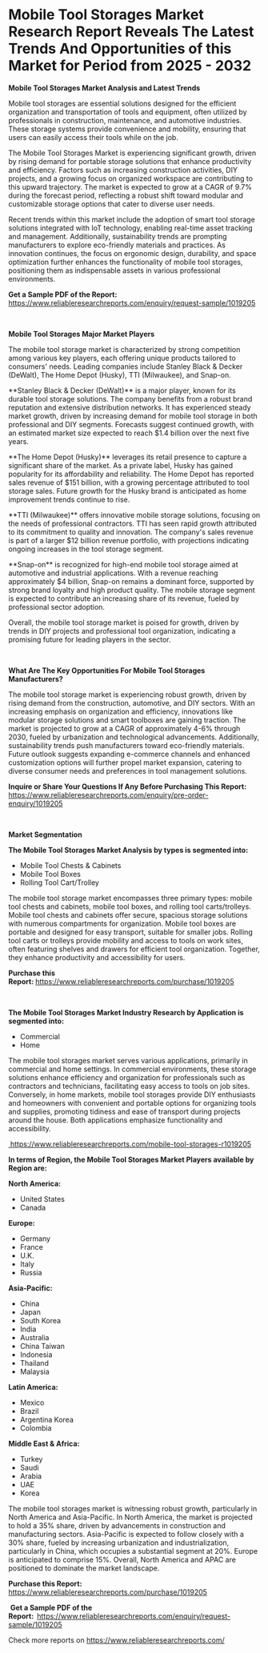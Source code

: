 <p><h1>Mobile Tool Storages Market Research Report Reveals The Latest Trends And Opportunities of this Market for Period from 2025 - 2032</h1></p><p><strong>Mobile Tool Storages Market Analysis and Latest Trends</strong></p>
<p><p>Mobile tool storages are essential solutions designed for the efficient organization and transportation of tools and equipment, often utilized by professionals in construction, maintenance, and automotive industries. These storage systems provide convenience and mobility, ensuring that users can easily access their tools while on the job.</p><p>The Mobile Tool Storages Market is experiencing significant growth, driven by rising demand for portable storage solutions that enhance productivity and efficiency. Factors such as increasing construction activities, DIY projects, and a growing focus on organized workspace are contributing to this upward trajectory. The market is expected to grow at a CAGR of 9.7% during the forecast period, reflecting a robust shift toward modular and customizable storage options that cater to diverse user needs.</p><p>Recent trends within this market include the adoption of smart tool storage solutions integrated with IoT technology, enabling real-time asset tracking and management. Additionally, sustainability trends are prompting manufacturers to explore eco-friendly materials and practices. As innovation continues, the focus on ergonomic design, durability, and space optimization further enhances the functionality of mobile tool storages, positioning them as indispensable assets in various professional environments.</p></p>
<p><strong>Get a Sample PDF of the Report:&nbsp;</strong> <a href="https://www.reliableresearchreports.com/enquiry/request-sample/1019205?utm_campaign=3430&utm_medium=2&utm_source=Github&utm_content=ia&utm_term=21032025&utm_id=mobile-tool-storages">https://www.reliableresearchreports.com/enquiry/request-sample/1019205</a></p>
<p>&nbsp;</p>
<p><strong>Mobile Tool Storages Major Market Players</strong></p>
<p><p>The mobile tool storage market is characterized by strong competition among various key players, each offering unique products tailored to consumers' needs. Leading companies include Stanley Black & Decker (DeWalt), The Home Depot (Husky), TTI (Milwaukee), and Snap-on.</p><p>**Stanley Black & Decker (DeWalt)** is a major player, known for its durable tool storage solutions. The company benefits from a robust brand reputation and extensive distribution networks. It has experienced steady market growth, driven by increasing demand for mobile tool storage in both professional and DIY segments. Forecasts suggest continued growth, with an estimated market size expected to reach $1.4 billion over the next five years.</p><p>**The Home Depot (Husky)** leverages its retail presence to capture a significant share of the market. As a private label, Husky has gained popularity for its affordability and reliability. The Home Depot has reported sales revenue of $151 billion, with a growing percentage attributed to tool storage sales. Future growth for the Husky brand is anticipated as home improvement trends continue to rise.</p><p>**TTI (Milwaukee)** offers innovative mobile storage solutions, focusing on the needs of professional contractors. TTI has seen rapid growth attributed to its commitment to quality and innovation. The company's sales revenue is part of a larger $12 billion revenue portfolio, with projections indicating ongoing increases in the tool storage segment.</p><p>**Snap-on** is recognized for high-end mobile tool storage aimed at automotive and industrial applications. With a revenue reaching approximately $4 billion, Snap-on remains a dominant force, supported by strong brand loyalty and high product quality. The mobile storage segment is expected to contribute an increasing share of its revenue, fueled by professional sector adoption.</p><p>Overall, the mobile tool storage market is poised for growth, driven by trends in DIY projects and professional tool organization, indicating a promising future for leading players in the sector.</p></p>
<p>&nbsp;</p>
<p><strong>What Are The Key Opportunities For Mobile Tool Storages Manufacturers?</strong></p>
<p><p>The mobile tool storage market is experiencing robust growth, driven by rising demand from the construction, automotive, and DIY sectors. With an increasing emphasis on organization and efficiency, innovations like modular storage solutions and smart toolboxes are gaining traction. The market is projected to grow at a CAGR of approximately 4-6% through 2030, fueled by urbanization and technological advancements. Additionally, sustainability trends push manufacturers toward eco-friendly materials. Future outlook suggests expanding e-commerce channels and enhanced customization options will further propel market expansion, catering to diverse consumer needs and preferences in tool management solutions.</p></p>
<p><strong>Inquire or Share Your Questions If Any Before Purchasing This Report:</strong> <a href="https://www.reliableresearchreports.com/enquiry/pre-order-enquiry/1019205?utm_campaign=3430&utm_medium=2&utm_source=Github&utm_content=ia&utm_term=21032025&utm_id=mobile-tool-storages">https://www.reliableresearchreports.com/enquiry/pre-order-enquiry/1019205</a></p>
<p>&nbsp;</p>
<p><strong>Market Segmentation</strong></p>
<p><strong>The Mobile Tool Storages Market Analysis by types is segmented into:</strong></p>
<p><ul><li>Mobile Tool Chests & Cabinets</li><li>Mobile Tool Boxes</li><li>Rolling Tool Cart/Trolley</li></ul></p>
<p><p>The mobile tool storage market encompasses three primary types: mobile tool chests and cabinets, mobile tool boxes, and rolling tool carts/trolleys. Mobile tool chests and cabinets offer secure, spacious storage solutions with numerous compartments for organization. Mobile tool boxes are portable and designed for easy transport, suitable for smaller jobs. Rolling tool carts or trolleys provide mobility and access to tools on work sites, often featuring shelves and drawers for efficient tool organization. Together, they enhance productivity and accessibility for users.</p></p>
<p><strong>Purchase this Report:&nbsp;</strong><a href="https://www.reliableresearchreports.com/purchase/1019205?utm_campaign=3430&utm_medium=2&utm_source=Github&utm_content=ia&utm_term=21032025&utm_id=mobile-tool-storages">https://www.reliableresearchreports.com/purchase/1019205</a></p>
<p>&nbsp;</p>
<p><strong>The Mobile Tool Storages Market Industry Research by Application is segmented into:</strong></p>
<p><ul><li>Commercial</li><li>Home</li></ul></p>
<p><p>The mobile tool storages market serves various applications, primarily in commercial and home settings. In commercial environments, these storage solutions enhance efficiency and organization for professionals such as contractors and technicians, facilitating easy access to tools on job sites. Conversely, in home markets, mobile tool storages provide DIY enthusiasts and homeowners with convenient and portable options for organizing tools and supplies, promoting tidiness and ease of transport during projects around the house. Both applications emphasize functionality and accessibility.</p></p>
<p><a href="https://www.reliableresearchreports.com/mobile-tool-storages-r1019205?utm_campaign=3430&utm_medium=2&utm_source=Github&utm_content=ia&utm_term=21032025&utm_id=mobile-tool-storages">&nbsp;https://www.reliableresearchreports.com/mobile-tool-storages-r1019205</a></p>
<p><strong>In terms of Region, the Mobile Tool Storages Market Players available by Region are:</strong></p>
<p>
    <p> <strong> North America: </strong>
        <ul>
            <li>United States</li>
            <li>Canada</li>
        </ul>
        </p> 
    <p> <strong> Europe: </strong>
        <ul>
            <li>Germany</li>
            <li>France</li>
            <li>U.K.</li>
            <li>Italy</li>
            <li>Russia</li>
        </ul>
        </p> 
    <p> <strong> Asia-Pacific: </strong>
        <ul>
            <li>China</li>
            <li>Japan</li>
            <li>South Korea</li>
            <li>India</li>
            <li>Australia</li>
            <li>China Taiwan</li>
            <li>Indonesia</li>
            <li>Thailand</li>
            <li>Malaysia</li>
        </ul>
        </p> 
    <p> <strong> Latin America: </strong>
        <ul>
            <li>Mexico</li>
            <li>Brazil</li>
            <li>Argentina Korea</li>
            <li>Colombia</li>
        </ul>
        </p> 
    <p> <strong> Middle East & Africa: </strong>
        <ul>
            <li>Turkey</li>
            <li>Saudi</li>
            <li>Arabia</li>
            <li>UAE</li>
            <li>Korea</li>
        </ul>
    </p>
    </p>
<p><p>The mobile tool storages market is witnessing robust growth, particularly in North America and Asia-Pacific. In North America, the market is projected to hold a 35% share, driven by advancements in construction and manufacturing sectors. Asia-Pacific is expected to follow closely with a 30% share, fueled by increasing urbanization and industrialization, particularly in China, which occupies a substantial segment at 20%. Europe is anticipated to comprise 15%. Overall, North America and APAC are positioned to dominate the market landscape.</p></p>
<p><strong>Purchase this Report: </strong><a href="https://www.reliableresearchreports.com/purchase/1019205?utm_campaign=3430&utm_medium=2&utm_source=Github&utm_content=ia&utm_term=21032025&utm_id=mobile-tool-storages">https://www.reliableresearchreports.com/purchase/1019205</a></p>
<p>&nbsp;<strong>Get a Sample PDF of the Report:&nbsp;&nbsp;</strong><a href="https://www.reliableresearchreports.com/enquiry/request-sample/1019205?utm_campaign=3430&utm_medium=2&utm_source=Github&utm_content=ia&utm_term=21032025&utm_id=mobile-tool-storages">https://www.reliableresearchreports.com/enquiry/request-sample/1019205</a></p>
<p><strong></strong></p>
<p>Check more reports on <a href="https://www.reliableresearchreports.com/?utm_campaign=3430&utm_medium=2&utm_source=Github&utm_content=ia&utm_term=21032025&utm_id=mobile-tool-storages">https://www.reliableresearchreports.com/</a></p>